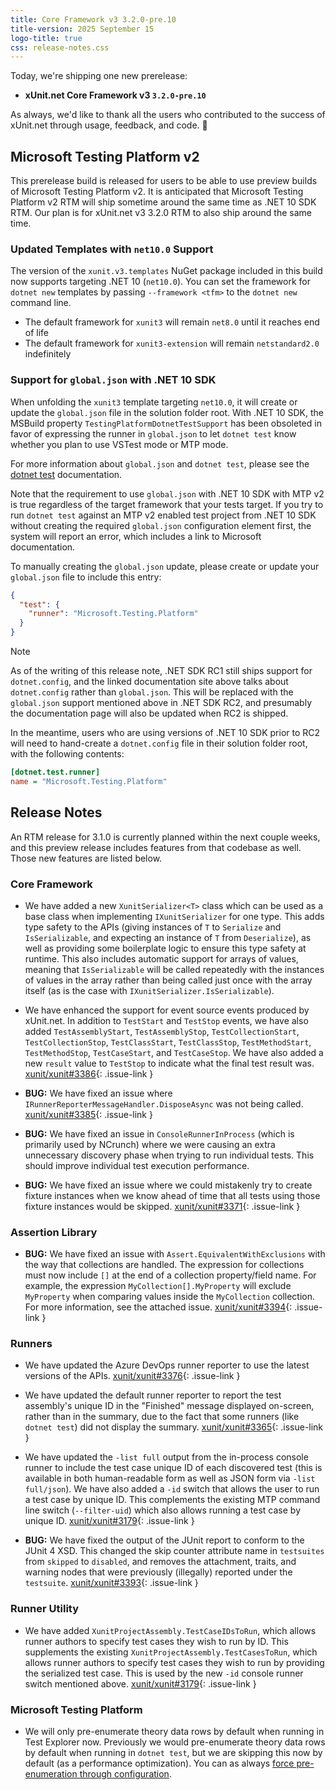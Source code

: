 ```yaml
---
title: Core Framework v3 3.2.0-pre.10
title-version: 2025 September 15
logo-title: true
css: release-notes.css
---
```


Today, we're shipping one new prerelease:

* **xUnit.net Core Framework v3 `3.2.0-pre.10`**

As always, we'd like to thank all the users who contributed to the success of xUnit.net through usage, feedback, and code. 🎉

## Microsoft Testing Platform v2

This prerelease build is released for users to be able to use preview builds of Microsoft Testing Platform v2. It is anticipated that Microsoft Testing Platform v2 RTM will ship sometime around the same time as .NET 10 SDK RTM. Our plan is for xUnit.net v3 3.2.0 RTM to also ship around the same time.

### Updated Templates with `net10.0` Support

The version of the `xunit.v3.templates` NuGet package included in this build now supports targeting .NET 10 (`net10.0`). You can set the framework for `dotnet new` templates by passing `--framework <tfm>` to the `dotnet new` command line.

* The default framework for `xunit3` will remain `net8.0` until it reaches end of life
* The default framework for `xunit3-extension` will remain `netstandard2.0` indefinitely

### Support for `global.json` with .NET 10 SDK

When unfolding the `xunit3` template targeting `net10.0`, it will create or update the `global.json` file in the solution folder root. With .NET 10 SDK, the MSBuild property `TestingPlatformDotnetTestSupport` has been obsoleted in favor of expressing the runner in `global.json` to let `dotnet test` know whether you plan to use VSTest mode or MTP mode.

For more information about `global.json` and `dotnet test`, please see the [dotnet test](https://learn.microsoft.com/dotnet/core/tools/dotnet-test) documentation.

Note that the requirement to use `global.json` with .NET 10 SDK with MTP v2 is true regardless of the target framework that your tests target. If you try to run `dotnet test` against an MTP v2 enabled test project from .NET 10 SDK without creating the required `global.json` configuration element first, the system will report an error, which includes a link to Microsoft documentation.

To manually creating the `global.json` update, please create or update your `global.json` file to include this entry:

```json
{
  "test": {
    "runner": "Microsoft.Testing.Platform"
  }
}
```

> [!NOTE]
> As of the writing of this release note, .NET SDK RC1 still ships support for `dotnet.config`, and the linked documentation site above talks about `dotnet.config` rather than `global.json`. This will be replaced with the `global.json` support mentioned above in .NET SDK RC2, and presumably the documentation page will also be updated when RC2 is shipped.
>
> In the meantime, users who are using versions of .NET 10 SDK prior to RC2 will need to hand-create a `dotnet.config` file in their solution folder root, with the following contents:
>
> ```ini
> [dotnet.test.runner]
> name = "Microsoft.Testing.Platform"
> ```

## Release Notes

An RTM release for 3.1.0 is currently planned within the next couple weeks, and this preview release includes features from that codebase as well. Those new features are listed below.

### Core Framework

* We have added a new `XunitSerializer<T>` class which can be used as a base class when implementing `IXunitSerializer` for one type. This adds type safety to the APIs (giving instances of `T` to `Serialize` and `IsSerializable`, and expecting an instance of `T` from `Deserialize`), as well as providing some boilerplate logic to ensure this type safety at runtime. This also includes automatic support for arrays of values, meaning that `IsSerializable` will be called repeatedly with the instances of values in the array rather than being called just once with the array itself (as is the case with `IXunitSerializer.IsSerializable`).

* We have enhanced the support for event source events produced by xUnit.net. In addition to `TestStart` and `TestStop` events, we have also added `TestAssemblyStart`, `TestAssemblyStop`, `TestCollectionStart`, `TestCollectionStop`, `TestClassStart`, `TestClassStop`, `TestMethodStart`, `TestMethodStop`, `TestCaseStart`, and `TestCaseStop`. We have also added a new `result` value to `TestStop` to indicate what the final test result was. [xunit/xunit#3386](https://github.com/xunit/xunit/issues/3386){: .issue-link }

* **BUG:** We have fixed an issue where `IRunnerReporterMessageHandler.DisposeAsync` was not being called. [xunit/xunit#3385](https://github.com/xunit/xunit/issues/3385){: .issue-link }

* **BUG:** We have fixed an issue in `ConsoleRunnerInProcess` (which is primarily used by NCrunch) where we were causing an extra unnecessary discovery phase when trying to run individual tests. This should improve individual test execution performance.

* **BUG:** We have fixed an issue where we could mistakenly try to create fixture instances when we know ahead of time that all tests using those fixture instances would be skipped. [xunit/xunit#3371](https://github.com/xunit/xunit/issues/3371){: .issue-link }

### Assertion Library

* **BUG:** We have fixed an issue with `Assert.EquivalentWithExclusions` with the way that collections are handled. The expression for collections must now include `[]` at the end of a collection property/field name. For example, the expression `MyCollection[].MyProperty` will exclude `MyProperty` when comparing values inside the `MyCollection` collection. For more information, see the attached issue. [xunit/xunit#3394](https://github.com/xunit/xunit/issues/3394){: .issue-link }

### Runners

* We have updated the Azure DevOps runner reporter to use the latest versions of the APIs. [xunit/xunit#3376](https://github.com/xunit/xunit/issues/3376){: .issue-link }

* We have updated the default runner reporter to report the test assembly's unique ID in the "Finished" message displayed on-screen, rather than in the summary, due to the fact that some runners (like `dotnet test`) did not display the summary. [xunit/xunit#3365](https://github.com/xunit/xunit/issues/3365){: .issue-link }

* We have updated the `-list full` output from the in-process console runner to include the test case unique ID of each discovered test (this is available in both human-readable form as well as JSON form via `-list full/json`). We have also added a `-id` switch that allows the user to run a test case by unique ID. This complements the existing MTP command line switch (`--filter-uid`) which also allows running a test case by unique ID. [xunit/xunit#3179](https://github.com/xunit/xunit/issues/3179){: .issue-link }

* **BUG:** We have fixed the output of the JUnit report to conform to the JUnit 4 XSD. This changed the skip counter attribute name in `testsuites` from `skipped` to `disabled`, and removes the attachment, traits, and warning nodes that were previously (illegally) reported under the `testsuite`. [xunit/xunit#3393](https://github.com/xunit/xunit/issues/3393){: .issue-link }

### Runner Utility

* We have added `XunitProjectAssembly.TestCaseIDsToRun`, which allows runner authors to specify test cases they wish to run by ID. This supplements the existing `XunitProjectAssembly.TestCasesToRun`, which allows runner authors to specify test cases they wish to run by providing the serialized test case. This is used by the new `-id` console runner switch mentioned above. [xunit/xunit#3179](https://github.com/xunit/xunit/issues/3179){: .issue-link }

### Microsoft Testing Platform

* We will only pre-enumerate theory data rows by default when running in Test Explorer now. Previously we would pre-enumerate theory data rows by default when running in `dotnet test`, but we are skipping this now by default (as a performance optimization). You can as always [force pre-enumeration through configuration](/docs/config-xunit-runner-json#preEnumerateTheories).
